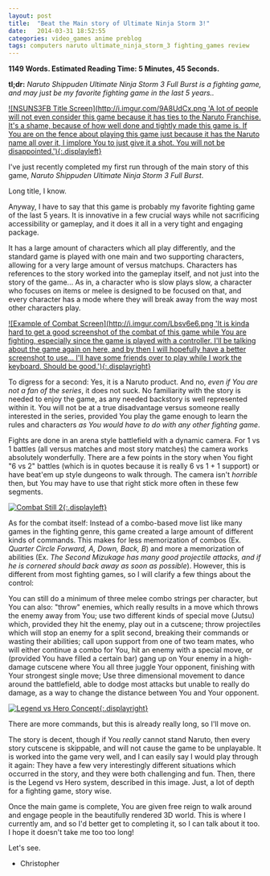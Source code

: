 ```yaml
---
layout: post
title:  "Beat the Main story of Ultimate Ninja Storm 3!"
date:   2014-03-31 18:52:55
categories: video_games anime preblog
tags: computers naruto ultimate_ninja_storm_3 fighting_games review 
---
```

__1149 Words. Estimated Reading Time: 5 Minutes, 45 Seconds.__


**tl;dr:** _Naruto Shippuden Ultimate Ninja Storm 3 Full Burst is a
  fighting game, and may just be my favorite fighting game in the last
  5 years.._

[![NSUNS3FB Title Screen](http://i.imgur.com/9A8UdCx.png 'A lot of
people will not even consider this game because it has ties to the
Naruto Franchise. It's a shame, because of how well done and tightly
made this game is. If You are on the fence about playing this game
just because it has the Naruto name all over it, I implore You to just
give it a shot. You will not be
disappointed.'){:.displayleft}](http://i.imgur.com/9A8UdCx.png)

I've just recently completed my first run through of the main story of
this game, _Naruto Shippuden Ultimate Ninja Storm 3 Full Burst_.

Long title, I know.

Anyway, I have to say that this game is probably my favorite fighting
game of the last 5 years. It is innovative in a few crucial ways while
not sacrificing accessibility or gameplay, and it does it all in a
very tight and engaging package.

It has a large amount of characters which all play differently, and
the standard game is played with one main and two supporting
characters, allowing for a very large amount of versus
matchups. Characters has references to the story worked into the
gameplay itself, and not just into the story of the game... As in, a
character who is slow plays slow, a character who focuses on items or
melee is designed to be focused on that, and every character has a
mode where they will break away from the way most other characters
play.

[![Example of Combat Screen](http://i.imgur.com/Lbsv6e6.png
'It is kinda hard to get a good screenshot of the combat of this game
while You are fighting, especially since the game is played with a
controller. I'll be talking about the game again on here, and by then
I will hopefully have a better screenshot to use... I'll have some
friends over to play while I work the keyboard. Should be good.'){:.displayright}](http://i.imgur.com/Lbsv6e6.png)

To digress for a second: Yes, it is a Naruto product. And no, _even if
You are not a fan of the series_, it does not suck. No familiarity
with the story is needed to enjoy the game, as any needed backstory is
well represented within it. You will not be at a true disadvantage
versus someone really interested in the series, provided You play the
game enough to learn the rules and characters _as You would have to do
with any other fighting game_.

Fights are done in an arena style battlefield with a dynamic
camera. For 1 vs 1 battles (all versus matches and most story matches)
the camera works absolutely wonderfully. There are a few points in the
story when You fight "6 vs 2" battles (which is in quotes because it
is really 6 vs 1 + 1 support) or have beat'em up style dungeons to
walk through. The camera isn't _horrible_ then, but You may have to
use that right stick more often in these few segments.

[![Combat Still 2](http://i.imgur.com/ItdCrBf.png
'An interesting facet of the battle system in this game, the cut scene
attacks [Jutsus, Throws, and Team Attacks] break up the monotony on
screen. They are easily blockable, easily dodgeable, take a lot of
energy and in no way are overpowered, which makes the fact that they
"pause the game" for a few seconds much more forgivable. Also, it is
really nice to see big moves from the show used in the game in a fair
way. Maybe that is a personal point, but I AM the author here.'){:.displayleft}](http://i.imgur.com/ItdCrBf.png)


As for the combat itself: Instead of a combo-based move list like many
games in the fighting genre, this game created a large amount of
different kinds of commands. This makes for less memorization of combos
(Ex. _Quarter Circle Forward, A, Down, Back, B_) and more a
memorization of abilities (Ex. _The Second Mizukage has many good
projectile attacks, and if he is cornered should back away as soon as
possible_). However, this is different from most fighting games, so I
will clarify a few things about the control: 

You can still do a minimum of three melee combo strings per character,
but You can also: "throw" enemies, which really results in a move
which throws the enemy away from You; use two different kinds of
special move (Jutsu) which, provided they hit the enemy, play out in a
cutscene; throw projectiles which will stop an enemy for a split
second, breaking their commands or wasting their abilities; call upon
support from one of two team mates, who will either continue a combo
for You, hit an enemy with a special move, or (provided You have
filled a certain bar) gang up on Your enemy in a high-damage cutscene
where You all three juggle Your opponent, finishing with Your
strongest single move; Use three dimensional movement to dance around
the battlefield, able to dodge most attacks but unable to really do
damage, as a way to change the distance between You and Your opponent.

[![Legend vs Hero Concept](http://i.imgur.com/RijifLt.png
'One of the coolest aspects of this specific entry in this series is
this, the system of Legend vs. Hero that it has. Basically, You can
choose at certain points to take one of two choices [called an
Ultimate Decision in game] which will change the conditions
[and cutscenes] for the coming battle. There are also two different
sets of items in the game, which You can only use to support one of
the two choices. Pretty deep for a fighting game, and allows for a lot of
interesting choices.'){:.displayright}](http://i.imgur.com/RijifLt.png)

There are more commands, but this is already really long, so I'll move
on.

The story is decent, though if You _really_ cannot stand Naruto, then
every story cutscene is skippable, and will not cause the game to be
unplayable. It is worked into the game very well, and I can easily
say I would play through it again: They have a few very interestingly
different situations which occurred in the story, and they were both
challenging and fun. Then, there is the Legend vs Hero system,
described in this image. Just, a lot of depth for a fighting game,
story wise.

Once the main game is complete, You are given free reign to walk
around and engage people in the beautifully rendered 3D world. This is
where I currently am, and so I'd better get to completing it, so I can
talk about it too. I hope it doesn't take me too too long!

Let's see.

- Christopher
